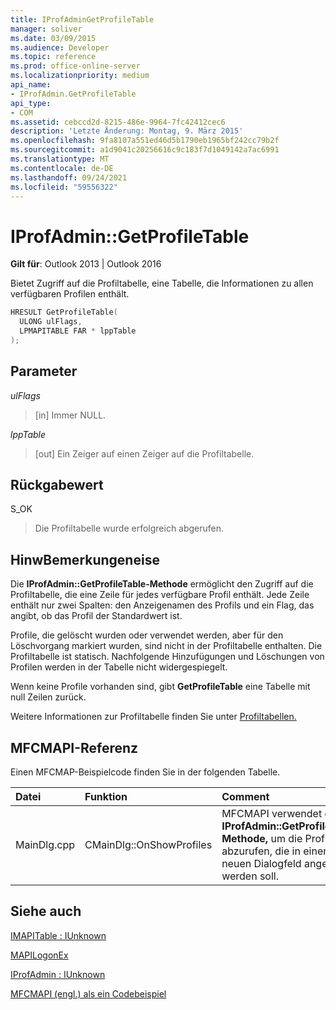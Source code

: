 ```yaml
---
title: IProfAdminGetProfileTable
manager: soliver
ms.date: 03/09/2015
ms.audience: Developer
ms.topic: reference
ms.prod: office-online-server
ms.localizationpriority: medium
api_name:
- IProfAdmin.GetProfileTable
api_type:
- COM
ms.assetid: cebccd2d-8215-486e-9964-7fc42412cec6
description: 'Letzte Änderung: Montag, 9. März 2015'
ms.openlocfilehash: 9fa8107a551ed46d5b1790eb1965bf242cc79b2f
ms.sourcegitcommit: a1d9041c20256616c9c183f7d1049142a7ac6991
ms.translationtype: MT
ms.contentlocale: de-DE
ms.lasthandoff: 09/24/2021
ms.locfileid: "59556322"
---
```

# <a name="iprofadmingetprofiletable"></a>IProfAdmin::GetProfileTable

  
  
**Gilt für**: Outlook 2013 | Outlook 2016 
  
Bietet Zugriff auf die Profiltabelle, eine Tabelle, die Informationen zu allen verfügbaren Profilen enthält.
  
```cpp
HRESULT GetProfileTable(
  ULONG ulFlags,
  LPMAPITABLE FAR * lppTable
);
```

## <a name="parameters"></a>Parameter

 _ulFlags_
  
> [in] Immer NULL.
    
 _lppTable_
  
> [out] Ein Zeiger auf einen Zeiger auf die Profiltabelle.
    
## <a name="return-value"></a>Rückgabewert

S_OK 
  
> Die Profiltabelle wurde erfolgreich abgerufen.
    
## <a name="remarks"></a>HinwBemerkungeneise

Die **IProfAdmin::GetProfileTable-Methode** ermöglicht den Zugriff auf die Profiltabelle, die eine Zeile für jedes verfügbare Profil enthält. Jede Zeile enthält nur zwei Spalten: den Anzeigenamen des Profils und ein Flag, das angibt, ob das Profil der Standardwert ist. 
  
Profile, die gelöscht wurden oder verwendet werden, aber für den Löschvorgang markiert wurden, sind nicht in der Profiltabelle enthalten. Die Profiltabelle ist statisch. Nachfolgende Hinzufügungen und Löschungen von Profilen werden in der Tabelle nicht widergespiegelt. 
  
Wenn keine Profile vorhanden sind, gibt **GetProfileTable** eine Tabelle mit null Zeilen zurück. 
  
Weitere Informationen zur Profiltabelle finden Sie unter [Profiltabellen.](profile-tables.md) 
  
## <a name="mfcmapi-reference"></a>MFCMAPI-Referenz

Einen MFCMAP-Beispielcode finden Sie in der folgenden Tabelle.
  
|**Datei**|**Funktion**|**Comment**|
|:-----|:-----|:-----|
|MainDlg.cpp  <br/> |CMainDlg::OnShowProfiles  <br/> |MFCMAPI verwendet die **IProfAdmin::GetProfileTable-Methode,** um die Profiltabelle abzurufen, die in einem neuen Dialogfeld angezeigt werden soll.  <br/> |
   
## <a name="see-also"></a>Siehe auch



[IMAPITable : IUnknown](imapitableiunknown.md)
  
[MAPILogonEx](mapilogonex.md)
  
[IProfAdmin : IUnknown](iprofadminiunknown.md)


[MFCMAPI (engl.) als ein Codebeispiel](mfcmapi-as-a-code-sample.md)

